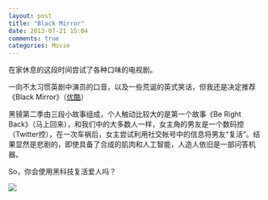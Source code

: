 ```yaml
---
layout: post
title: "Black Mirror"
date: 2013-07-21 15:04
comments: true
categories: Movie
---
```

在家休息的这段时间尝试了各种口味的电视剧。

一向不太习惯英剧中演员的口音，以及一些荒诞的英式笑话，但我还是决定推荐《Black Mirror》（[优酷](http://www.youku.com/show_page/id_z9ef2a6485f7d11e29013.html)）


黑镜第二季由三段小故事组成，个人触动比较大的是第一个故事《Be Right Back》（马上回来），和我们中的大多数人一样，女主角的男友是一个数码控（Twitter控），在一次车祸后，女主尝试利用社交帐号中的信息将男友“复活”。结果显然是悲剧的，即使具备了合成的肌肉和人工智能，人造人依旧是一部问答机器。


So，你会使用黑科技复活爱人吗？
<!--more-->
![](/media/2013-07-21-black-mirror/Meet_the_cast_of_Black_Mirror.jpg)